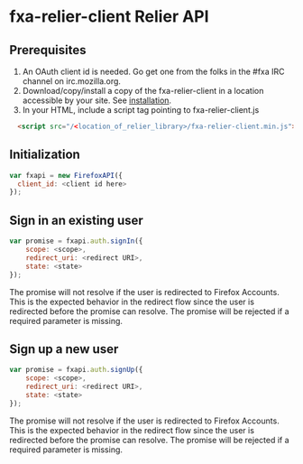 # fxa-relier-client Relier API

## Prerequisites
1. An OAuth client id is needed. Go get one from the folks in the #fxa IRC channel on irc.mozilla.org.
2. Download/copy/install a copy of the fxa-relier-client in a location accessible by your site. See [installation](./README.md#installation).
3. In your HTML, include a script tag pointing to fxa-relier-client.js
```html
  <script src="/<location_of_relier_library>/fxa-relier-client.min.js"></script>
```

## Initialization

```js
var fxapi = new FirefoxAPI({
  client_id: <client id here>
});
```

## Sign in an existing user

```js
var promise = fxapi.auth.signIn({
    scope: <scope>,
    redirect_uri: <redirect URI>,
    state: <state>
});
```

The promise will not resolve if the user is redirected to Firefox Accounts. This is the expected behavior in the redirect flow since the user is redirected before the promise can resolve. The promise will be rejected if a required parameter is missing.

## Sign up a new user

```js
var promise = fxapi.auth.signUp({
    scope: <scope>,
    redirect_uri: <redirect URI>,
    state: <state>
});
```

The promise will not resolve if the user is redirected to Firefox Accounts. This is the expected behavior in the redirect flow since the user is redirected before the promise can resolve. The promise will be rejected if a required parameter is missing.

